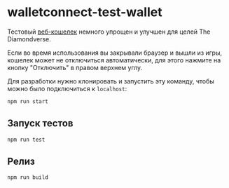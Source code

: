 # walletconnect-test-wallet

Тестовый [веб-кошелек](https://diamondverse.github.io/walletconnect-test-wallet)
немного упрощен и улучшен для целей The Diamondverse.

Если во время использования вы закрывали браузер и вышли
из игры, кошелек может не отключиться автоматически, для
этого нажмите на кнопку "Отключить" в правом верхнем углу.

Для разработки нужно клонировать и запустить эту команду,
чтобы можно было подключиться к `localhost`:

```bash
npm run start
```

## Запуск тестов

```bash
npm run test
```

## Релиз

```bash
npm run build
```
